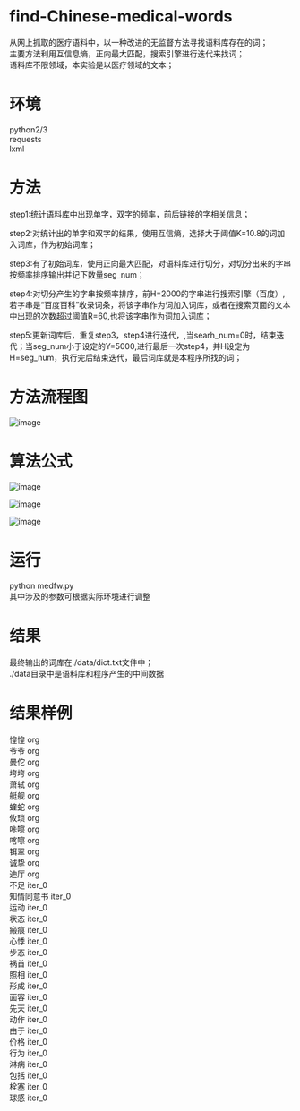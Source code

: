 # find-Chinese-medical-words
从网上抓取的医疗语料中，以一种改进的无监督方法寻找语料库存在的词；<br>
主要方法利用互信息熵，正向最大匹配，搜索引擎进行迭代来找词；<br>
语料库不限领域，本实验是以医疗领域的文本；<br>

环境
=
python2/3<br>
requests<br>
lxml<br>

方法
=
step1:统计语料库中出现单字，双字的频率，前后链接的字相关信息；<br>

step2:对统计出的单字和双字的结果，使用互信熵，选择大于阈值K=10.8的词加入词库，作为初始词库；<bar>
  
step3:有了初始词库，使用正向最大匹配，对语料库进行切分，对切分出来的字串按频率排序输出并记下数量seg_num；<br>

step4:对切分产生的字串按频率排序，前H=2000的字串进行搜索引擎（百度）,若字串是“百度百科”收录词条，将该字串作为词加入词库，或者在搜索页面的文本中出现的次数超过阈值R=60,也将该字串作为词加入词库；<br>

step5:更新词库后，重复step3，step4进行迭代，,当searh_num=0时，结束迭代；当seg_num小于设定的Y=5000,进行最后一次step4，并H设定为H=seg_num，执行完后结束迭代，最后词库就是本程序所找的词；<br>

方法流程图
=
![image](https://github.com/cjymz886/find-Chinese-medical-words/raw/master/images/process.jpg)<br>

算法公式
=
![image](https://github.com/cjymz886/find-Chinese-medical-words/raw/master/images/q1.jpg)<br>

![image](https://github.com/cjymz886/find-Chinese-medical-words/raw/master/images/q2.jpg)<br>

![image](https://github.com/cjymz886/find-Chinese-medical-words/raw/master/images/q3.jpg)<br>

运行
=
python medfw.py<br>
其中涉及的参数可根据实际环境进行调整<br>


结果
=
最终输出的词库在./data/dict.txt文件中；<br>
./data目录中是语料库和程序产生的中间数据

结果样例
=
惶惶	org<br>
爷爷	org<br>
曼佗	org<br>
垮垮	org<br>
萧轼	org<br>
艇舰	org<br>
蝰蛇	org<br>
攸琐	org<br>
咔嚓	org<br>
喀嚓	org<br>
铒翠	org<br>
诚挚	org<br>
迪厅	org<br>
不足	iter_0<br>
知情同意书	iter_0<br>
运动	iter_0<br>
状态	iter_0<br>
瘢痕	iter_0<br>
心悸	iter_0<br>
步态	iter_0<br>
祸首	iter_0<br>
照相	iter_0<br>
形成	iter_0<br>
面容	iter_0<br>
先天	iter_0<br>
动作	iter_0<br>
由于	iter_0<br>
价格	iter_0<br>
行为	iter_0<br>
淋病	iter_0<br>
包括	iter_0<br>
栓塞	iter_0<br>
球感	iter_0<br>

